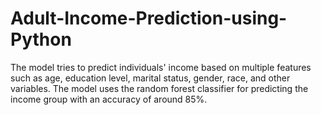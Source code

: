 # Adult-Income-Prediction-using-Python
The model tries to predict individuals' income based on multiple features such as age, education level, marital status, gender, race, and other variables. The model uses the random forest classifier for predicting the income group with an accuracy of around 85%. 
